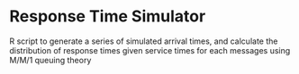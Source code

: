 # Response Time Simulator

R script to generate a series of simulated arrival times, and calculate the distribution of response times given service times for each messages using M/M/1 queuing theory